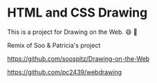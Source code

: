 # HTML and CSS Drawing

This is a project for Drawing on the Web. :smile: :art:

Remix of Soo & Patricia's project 

https://github.com/soospitz/Drawing-on-the-Web 

https://github.com/pc2439/webdrawing
